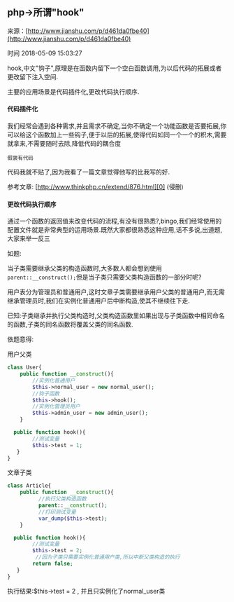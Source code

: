 ## php-&gt;所谓"hook"

来源：[http://www.jianshu.com/p/d461da0fbe40](http://www.jianshu.com/p/d461da0fbe40)

时间 2018-05-09 15:03:27



hook,中文"钩子",原理是在函数内留下一个空白函数调用,为以后代码的拓展或者更改留下注入空间.

主要的应用场景是代码插件化,更改代码执行顺序.


#### 代码插件化

我们经常会遇到各种需求,并且需求不确定,当你不确定一个功能函数是否要拓展,你可以给这个函数加上一些钩子,便于以后的拓展,使得代码如同一个一个的积木,需要就拿来,不需要随时去除,降低代码的耦合度

``` 
假装有代码
```


代码我就不贴了,因为我看了一篇文章觉得他写的比我写的好.

参考文章:        [http://www.thinkphp.cn/extend/876.html][0]
(侵删)

      
#### 更改代码执行顺序

通过一个函数的返回值来改变代码的流程,有没有很熟悉?,bingo,我们经常使用的配置文件就是非常典型的运用场景.既然大家都很熟悉这种应用,话不多说,出道题,大家来举一反三


如题:

当子类需要继承父类的构造函数时,大多数人都会想到使用`parent::__construct();`但是当子类只需要父类构造函数的一部分时呢?

用户表分为管理员和普通用户,这时文章子类需要继承用户父类的普通用户,而无需继承管理员时,我们在实例化普通用户后中断构造,使其不继续往下走.

已知:子类继承并执行父类构造时,父类构造函数里如果出现与子类函数中相同命名的函数,子类的同名函数将覆盖父类的同名函数.


依题意得:

用户父类

```php
class User{
    public function __construct(){
        //实例化普通用户
        $this->normal_user = new normal_user();
        //钩子函数
        $this->hook();
        //实例化管理员用户
        $this->admin_user = new admin_user();
    }

  public function hook(){
        //测试变量
        $this->test = 1;
   }
}
```

文章子类

```php
class Article{
    public function __construct(){
          //执行父类构造函数
          parent::__construct();
          //打印测试变量
          var_dump($this->test);
    }

  public function hook(){
        //测试变量
        $this->test = 2;
         //因为子类只需要实例化普通用户类,所以中断父类构造的执行
        return false;
   }
}
```

执行结果:$this->test = 2 , 并且只实例化了normal_user类

  

[0]: https://link.jianshu.com?t=http%3A%2F%2Fwww.thinkphp.cn%2Fextend%2F876.html